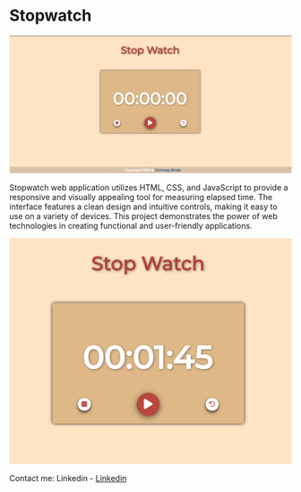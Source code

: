 # Stopwatch

![stopwatch-img](./img/img1.png)

Stopwatch web application utilizes HTML, CSS, and JavaScript to provide a responsive and visually appealing tool for measuring elapsed time. The interface features a clean design and intuitive controls, making it easy to use on a variety of devices. This project demonstrates the power of web technologies in creating functional and user-friendly applications.

![stopwatch-img](./img/img2.png)

Contact me:
Linkedin - [Linkedin](https://www.linkedin.com/in/chinmay-bhole-193182222/)